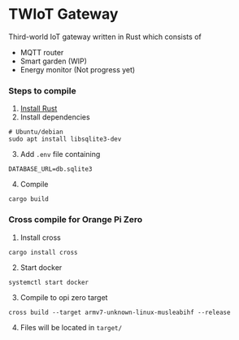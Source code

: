 # TWIoT Gateway
Third-world IoT gateway written in Rust which consists of
  - MQTT router
  - Smart garden (WIP)
  - Energy monitor (Not progress yet)

### Steps to compile
1. [Install Rust](https://www.rust-lang.org/learn/get-started)
2. Install dependencies
```
# Ubuntu/debian
sudo apt install libsqlite3-dev
```
3. Add `.env` file containing
```
DATABASE_URL=db.sqlite3
```
4. Compile
```
cargo build
```

### Cross compile for Orange Pi Zero
1. Install cross
```
cargo install cross
```
2. Start docker
```
systemctl start docker
```
3. Compile to opi zero target
```
cross build --target armv7-unknown-linux-musleabihf --release
```
4. Files will be located in `target/`
